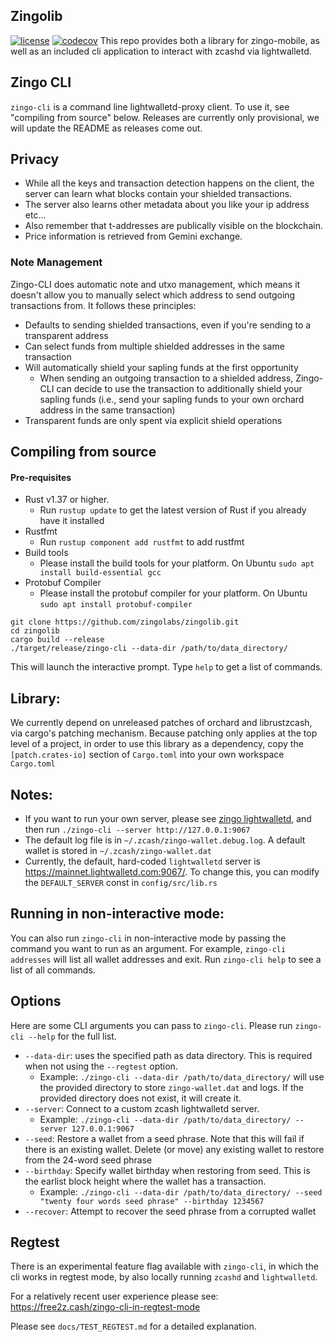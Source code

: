 ## Zingolib
[![license](https://img.shields.io/github/license/zingolabs/zingolib)](LICENSE) [![codecov](https://codecov.io/gh/zingolabs/zingolib/branch/dev/graph/badge.svg?token=WMKTJMQY28)](https://codecov.io/gh/zingolabs/zingolib)
This repo provides both a library for zingo-mobile, as well as an included cli application to interact with zcashd via lightwalletd.

## Zingo CLI
`zingo-cli` is a command line lightwalletd-proxy client. To use it, see "compiling from source" below. Releases are currently only provisional, we will update the README as releases come out.

## Privacy
* While all the keys and transaction detection happens on the client, the server can learn what blocks contain your shielded transactions.
* The server also learns other metadata about you like your ip address etc...
* Also remember that t-addresses are publically visible on the blockchain.
* Price information is retrieved from Gemini exchange.

### Note Management
Zingo-CLI does automatic note and utxo management, which means it doesn't allow you to manually select which address to send outgoing transactions from. It follows these principles:
* Defaults to sending shielded transactions, even if you're sending to a transparent address
* Can select funds from multiple shielded addresses in the same transaction
* Will automatically shield your sapling funds at the first opportunity
    * When sending an outgoing transaction to a shielded address, Zingo-CLI can decide to use the transaction to additionally shield your sapling funds (i.e., send your sapling funds to your own orchard address in the same transaction)
* Transparent funds are only spent via explicit shield operations

## Compiling from source

#### Pre-requisites
* Rust v1.37 or higher.
    * Run `rustup update` to get the latest version of Rust if you already have it installed
* Rustfmt
    * Run `rustup component add rustfmt` to add rustfmt
* Build tools
    * Please install the build tools for your platform. On Ubuntu `sudo apt install build-essential gcc`
* Protobuf Compiler
    * Please install the protobuf compiler for your platform. On Ubuntu `sudo apt install protobuf-compiler`

```
git clone https://github.com/zingolabs/zingolib.git
cd zingolib
cargo build --release
./target/release/zingo-cli --data-dir /path/to/data_directory/
```

This will launch the interactive prompt. Type `help` to get a list of commands.

## Library:
We currently depend on unreleased patches of orchard and librustzcash, via cargo's patching mechanism.
Because patching only applies at the top level of a project, in order to use this library as a dependency, copy the `[patch.crates-io]` section of `Cargo.toml` into your own workspace `Cargo.toml`

## Notes:
* If you want to run your own server, please see [zingo lightwalletd](https://github.com/zingolabs/lightwalletd), and then run `./zingo-cli --server http://127.0.0.1:9067`
* The default log file is in `~/.zcash/zingo-wallet.debug.log`. A default wallet is stored in `~/.zcash/zingo-wallet.dat`
* Currently, the default, hard-coded `lightwalletd` server is https://mainnet.lightwalletd.com:9067/. To change this, you can modify the `DEFAULT_SERVER` const in `config/src/lib.rs`

## Running in non-interactive mode:
You can also run `zingo-cli` in non-interactive mode by passing the command you want to run as an argument. For example, `zingo-cli addresses` will list all wallet addresses and exit.
Run `zingo-cli help` to see a list of all commands.

## Options
Here are some CLI arguments you can pass to `zingo-cli`. Please run `zingo-cli --help` for the full list.

* `--data-dir`: uses the specified path as data directory. This is required when not using the `--regtest` option.
    * Example: `./zingo-cli --data-dir /path/to/data_directory/` will use the provided directory to store `zingo-wallet.dat` and logs. If the provided directory does not exist, it will create it.
* `--server`: Connect to a custom zcash lightwalletd server.
    * Example: `./zingo-cli --data-dir /path/to/data_directory/ --server 127.0.0.1:9067`
* `--seed`: Restore a wallet from a seed phrase. Note that this will fail if there is an existing wallet. Delete (or move) any existing wallet to restore from the 24-word seed phrase
* `--birthday`: Specify wallet birthday when restoring from seed. This is the earlist block height where the wallet has a transaction.
    * Example: `./zingo-cli --data-dir /path/to/data_directory/ --seed "twenty four words seed phrase" --birthday 1234567`
* `--recover`: Attempt to recover the seed phrase from a corrupted wallet

## Regtest
There is an experimental feature flag available with `zingo-cli`, in which the cli works in regtest mode, by also locally running `zcashd` and `lightwalletd`.

For a relatively recent user experience please see: https://free2z.cash/zingo-cli-in-regtest-mode

Please see `docs/TEST_REGTEST.md` for a detailed explanation.